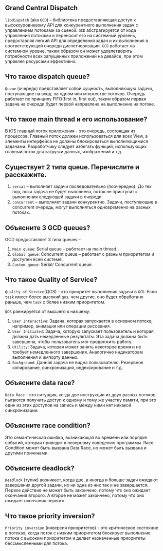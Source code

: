 ## Grand Central Dispatch

`libdispatch` (aka `GCD`) – библиотека предоставляющая доступ к высокоуровневому API для конкурентного выполнения задач с управлением потоками за сценой. `GCD` абстрагируется от кода управления потоками и переносит его на системный уровень, предоставляя легкий API для определения задач и их выполнения в соответствующей очереди диспетчеризации. `GCD` работает на системном уровне, таким образом он может удовлетворить потребности всех запущенных приложений на девайсе, при этом управляя ресурсами эффективно.


## Что такое dispatch queue?
`Queue` (очередь) представляет собой сущность, выполняющую задачи, поступающие на вход, на одном или множестве потоков. Очередь работает по принципу FIFO(first in, first out), таким образом первая задача на очереди будет первой направлена на выполнение на потоке.

## Что такое main thread и его использование?

В iOS главный поток приложения - это очередь, состоящая из процессов. Главный поток должен использоваться для всех View, а элементы интерфейса не должны блокироваться выполняющимися задачами. Разработчику следует избегать функций, использующих главный поток для загрузки данных, изображений и т.д.

## Существует 2 типа queue. Перечислите и расскажите.

1. `serial` – выполняет задачи последовательно (поочередно). До тех пор, пока задача не будет выполнена, поток не приступит к выполнения следующей задачи в очереди.
2. `concurrent` – выполняет задачи конкурентно. Задачи, поступающие в concurrent очередь, могут выполняться одновременно на разных потоках.

## Объясните 3 GCD queues?

GCD предоставляет 3 типа queues –

1. `Main queue`: Serial queue – работает на main thread.
2. `Global queue`: Concurrent queue – работает с разным приоритетом и доступен всей системе. 
3. `Custom queue`: Serial/ Concurrent queue.

## Что такое Quality of Service?

`Quality of Service`(QOS) - это приоритет выполнения задачи в `GCD`. Если `task` имеет более высокий `qos`, чем другие, оно будет обработано раньше, чем `task` с более низким приоритетом.

`QOS` ранжируется от высшего к низшему:

1. `User Interactive`: Задача, которая запускается в основном потоке, например, анимация или операции рисования.
2. `User Initiated`: Задача, которую запускает пользователь и которая должна дать немедленные результаты. Эта задача должна быть завершена, чтобы пользователь мог продолжить работу.
3. `Utility`: Задача, которая может занять некоторое время и не требует немедленного завершения. Аналогично индикаторам выполнения и импорту данных.
4. `Background`: Данная задача не видна пользователю. Резервное копирование, синхронизация, индексирование и т.д.


## Объясните data race?

`Data Race` - это ситуация, когда две инструкции из двух разных потоков пытаются получить доступ к одному и тому же участку памяти, при это один из этих доступов на запись и между ними нет никакой синхронизации.



## Объясните race condition?

Это семантическая ошибка, возникающая во времени или порядке событий, которая приводит к неверному поведению программы. Race Condition может быть вызвана Data Race, но может быть вызвана и другими причинами.

## Объясните deadlock?

`Deadlock` (тупик) возникает, когда две, а иногда и больше задач ожидают завершения другой задачи, но ни одна из них так и не завершается. Первое действие не может быть закончено, потому что оно ожидает окончания второго. А второе не может закончено, потому что оно ожидает окончания первого.

## Что такое priority inversion?

`Priority inversion` (инверсия приоритетов) - это критическое состояние в потоках, когда поток с низким приоритетом блокирует выполнение потока с высоким приоритетом и делает назначенные приоритеты бессмысленными для потока.


<!-- ## В чём разница между Thread и Task?

У процессора есть [регистры][processor_register], которые, по сути, являются его «локальными переменными». Все, что процессор хочет обработать, он загружает из памяти (RAM) в регистры, выполняет операции, а затем возвращает обратно в память. Один из регистров называется «[Счетчик команд][instruct_pointer]» (счетчик программ, на англ. Instruction Pointer/Program counter), который указывает, какую инструкцию нужно выполнять следующей. Существует фиксированное кол-во регистров, а «локальных переменных» может быть неограниченное кол-во, поэтому для хранения «локальных переменных», которые в данный момент не находятся в регистре, существует специальная область памяти под названием Stack (стек).

Thread (поток) это:

- Состояние всех регистров
- Stack (стек)
- Указатель, по которому ОС (в частности планировщик ядра) может следить за ним
- Метаданные и дополнительные сведения о состоянии (приоритет и т.д.)


Если у вас больше одного потока (многопоточная программа), то у вас более одного счетчика команд, более одного набора регистров и более одного стека. Это все, что нужно для работы одного процессора (ядра процессора, что почти одно и тоже).
Каждая программа имеет как минимум один поток. Выполняя 2-е программы одновременно, вы используете 2-а ядра процессора, так же как и одна программа, но с двумя потоками.

Многозадачная операционная система, коими являются большинство современных ОС, будет переключать потоки через частые интервалы времени. Это позволяет произвольному кол-ву программ или потоков работать на произвольном кол-ве ядер/процессоров. Существуют 2-а способа переключаться:

1. Поток может сообщить ОС: «я закончил, пусть работает что-то другое»
2. ОС может сообщить: «некий квант времени истек, теперь очередь чего-то другого»

Способы выше называются [кооперативной и вытесняющей][multitasking] многозадачностью соответственно. Все современные операционные системы, ориентированные на потребителя, в основном используют вытесняющую многозадачность, потому что в противном случае, программа, которая ведет себя «плохо», может помешать выполнению других программ, не сообщив о своем завершении.

**Но!** Вытесняющая многозадачность имеет некоторые существенные недостатки/затраты:

1. Переключение между потоками требует сохранения всех регистров текущего потока в память, а затем выгрузки из памяти, что приводит к затратам по времени
2. Хранение всей информации о потоке занимает память
3. Ядру ОС для отслеживания потоков требуется дополнительная память

Ответ на вопрос:

Swift Concurrency использует смешенную (гибридную) модель: существую легковесные «потокоподобные» Tasks, о которых ядро ничего не знает, а библиотека Concurrency выполняет свою собственную кооперативную многозадачность, чтобы решить, какие из них будут выполняться на небольшой горстке "настоящих" потоков с поддержкой ядра. Каждый раз, когда вы ожидаете вызов `await`, вы даете системе кооперативной многозадачности шанс сообщить: «хорошо, теперь очередь другого», т.е. вы отказываетесь от текущего потока. В литературе такую потоковую модель называют "[M:N][hybrid_model]". В модели M:N некоторое число M прикладных потоков выполнения отображаются на некоторое число N сущностей ядра или «виртуальных процессоров».

В лучшем случае, раньше требовалось много настоящих (затратных) потоков, каждый из которых выполнялся в течении короткого времени, то теперь требуется небольшое число настоящих потоков, которые выполняются столько, сколько позволяется ядро, минимизируя затраты памяти и затраты на переключения.

[processor_register]: https://ru.wikipedia.org/wiki/Регистр_процессора
[instruct_pointer]: https://ru.wikipedia.org/wiki/Счётчик_команд
[multitasking]: https://ru.wikipedia.org/wiki/Многозадачность#Совместная_или_кооперативная_многозадачность
[hybrid_model]: https://ru.wikipedia.org/wiki/Поток_выполнения#M:N_(смешанная_потоковость) -->

